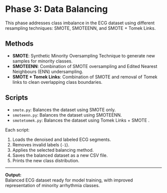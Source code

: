 # Phase 3: Data Balancing

This phase addresses class imbalance in the ECG dataset using different resampling techniques: SMOTE, SMOTEENN, and SMOTE + Tomek Links.

## Methods

- **SMOTE**: Synthetic Minority Oversampling Technique to generate new samples for minority classes.
- **SMOTEENN**: Combination of SMOTE oversampling and Edited Nearest Neighbours (ENN) undersampling.
- **SMOTE + Tomek Links**: Combination of SMOTE and removal of Tomek links to clean overlapping class boundaries.

## Scripts

- `smote.py`: Balances the dataset using SMOTE only.
- `smoteenn.py`: Balances the dataset using SMOTEENN.
- `smotetomek.py`: Balances the dataset using Tomek Links + SMOTE .

Each script:
1. Loads the denoised and labeled ECG segments.
2. Removes invalid labels (`-1`).
3. Applies the selected balancing method.
4. Saves the balanced dataset as a new CSV file.
5. Prints the new class distribution.

---

**Output:**  
Balanced ECG dataset ready for model training, with improved representation of minority arrhythmia classes.

